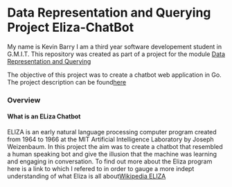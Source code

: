 # Data Representation and Querying Project Eliza-ChatBot
My name is Kevin Barry I am a third year software developement student in G.M.I.T. 
This repository was created as part of a project for the module [Data Representation and Querying](https://data-representation.github.io/)

The objective of this project was to create a chatbot web application in Go. The project description can be found[here](https://data-representation.github.io/problems/project.html) 

### Overview
#### What is an ELiza Chatbot
ELIZA is an early natural language processing computer program created from 1964 to 1966 at the MIT Artificial Intelligence Laboratory by Joseph Weizenbaum. In this project the aim was to create a chatbot that resembled a human speaking bot and give the illusion that the machine was learning and engaging in conversation.
To find out more about the Eliza program here is a link to which I refered to in order to gauge a more indept understanding of what Eliza is all about[Wikipedia ELIZA](https://en.wikipedia.org/wiki/ELIZA)